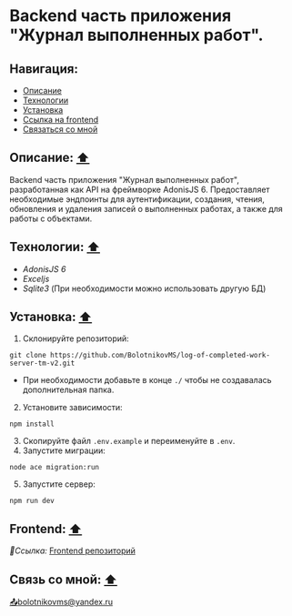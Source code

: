# Backend часть приложения "Журнал выполненных работ".

## <a name="nav"></a>Навигация:

- [Описание](#description)
- [Технологии](#technologies)
- [Установка](#installation)
- [Ссылка на frontend](#frontend-link)
- [Связаться со мной](#contact-me)

## <a name="description"></a>Описание: [⬆️](#nav)

Backend часть приложения "Журнал выполненных работ", разработанная как API на фреймворке AdonisJS 6. Предоставляет необходимые эндпоинты для аутентификации, создания, чтения, обновления и удаления записей о выполненных работах, а также для работы с объектами.

## <a name="technologies"></a>Технологии: [⬆️](#nav)

- *AdonisJS 6*
- *Exceljs*
- *Sqlite3* (При необходимости можно использовать другую БД)

## <a name="installation"></a>Установка: [⬆️](#nav)

1. Склонируйте репозиторий:
```
git clone https://github.com/BolotnikovMS/log-of-completed-work-server-tm-v2.git
```
- При необходимости добавьте в конце `./` чтобы не создавалась дополнительная папка.

2. Установите зависимости:
```
npm install
```
3. Скопируйте файл `.env.example` и переименуйте в `.env`.
4. Запустите миграции:
```
node ace migration:run
```
5. Запустите сервер:
```
npm run dev
```

## <a name="frontend-link"></a>Frontend: [⬆️](#nav)

*🔗Ссылка:* [Frontend репозиторий](https://github.com/BolotnikovMS/log-of-completed-work-client-tm.git)

## <a name="contact-me"></a>Связь со мной: [⬆️](#nav)

[📤bolotnikovms@yandex.ru](mailto:bolotnikovms@yandex.ru)
